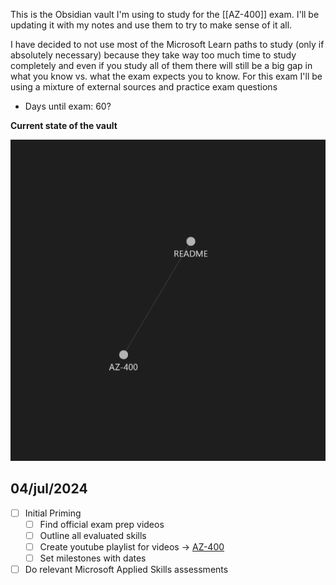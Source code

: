 This is the Obsidian vault I'm using to study for the [[AZ-400]] exam. I'll be updating it with my notes and use them to try to make sense of it all.

I have decided to not use most of the Microsoft Learn paths to study (only if absolutely necessary) because they take way too much time to study completely and even if you study all of them there will still be a big gap in what you know vs. what the exam expects you to know. For this exam I'll be using a mixture of external sources and practice exam questions

- Days until exam: 60?

**Current state of the vault**

![](media/Pasted%20image%2020240704083328.png)

## 04/jul/2024
- [ ] Initial Priming
	- [ ] Find official exam prep videos
	- [ ] Outline all evaluated skills
	- [ ] Create youtube playlist for videos -> [AZ-400](AZ-400.md)
	- [ ] Set milestones with dates
- [ ] Do relevant Microsoft Applied Skills assessments